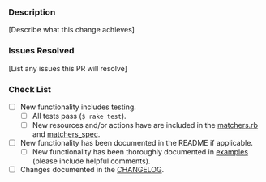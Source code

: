 ### Description
[Describe what this change achieves]

### Issues Resolved
[List any issues this PR will resolve]

### Check List
- [ ] New functionality includes testing.
  - [ ] All tests pass (`$ rake test`).
  - [ ] New resources and/or actions have are included in the [matchers.rb](https://github.com/HewlettPackard/oneview-chef/blob/master/libraries/matchers.rb) and [matchers_spec](https://github.com/HewlettPackard/oneview-chef/blob/master/spec/unit/libraries/matchers_spec.rb).
- [ ] New functionality has been documented in the README if applicable.
  - [ ] New functionality has been thoroughly documented in [examples](https://github.com/HewlettPackard/oneview-chef/tree/master/examples/) (please include helpful comments).
- [ ] Changes documented in the [CHANGELOG](https://github.com/HewlettPackard/oneview-chef/blob/master/CHANGELOG.md).
